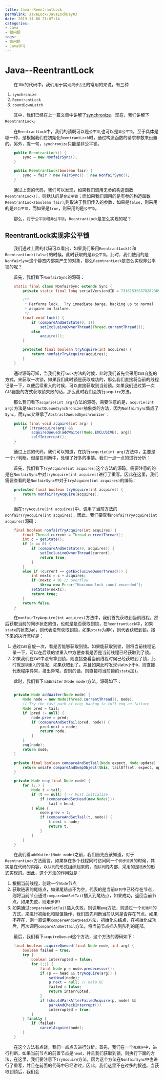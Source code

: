```yaml
---
title: Java--ReentrantLock
permalink: JavaLock/JavaLockDay03
date: 2019-11-08 21:07:14
categories:
- Java
- 锁问题
tags:
- 锁问题
- Java学习
---
```


# Java--ReentrantLock

&emsp;&emsp;在`JDK`的代码中，我们用于实现`同步方法`的常用的来说，有三种

1. `synchronize`
2. `ReentrantLock`
3. `countDownLatch`

&emsp;&emsp;其中，我们已经在上一篇文章中讲解了<a href="/JavaLock/JavaLockDay02/">synchronize</a>，现在，我们讲解下`ReentrantLock`。

&emsp;&emsp;在`ReentrantLock`中，我们的锁既可以是`公平锁`,也可以是`非公平锁`。至于具体是哪一种，是根据我们在初始化`ReentrantLock`时，通过构造函数的请求参数来设置的。另外，提一句，`synchronize`只能是非公平锁。 

```java
    public ReentrantLock() {
        sync = new NonfairSync();
    }

    public ReentrantLock(boolean fair) {
        sync = fair ? new FairSync() : new NonfairSync();
    }
```

&emsp;&emsp;通过上面的代码，我们可以发现，如果我们调用无参的构造函数`ReentrantLock()`，则默认的是`非公平锁`；而如果我们调用的是有参的构造函数`ReentrantLock(boolean fair)`,则取决于我们传入的参数，如果是`false`，则采用的是`非公平锁`，而如果是`true`，则采用的是`公平锁`。

&emsp;&emsp;那么，对于`公平锁`和`非公平锁`，`ReentrantLock`是怎么实现的呢？

## ReentrantLock实现非公平锁

&emsp;&emsp;我们通过上面的代码可以看出，如果我们采用`ReentrantLock()`和`ReentrantLock(false)`的时候，此时获取的是`非公平锁`。此时，我们使用的是`NonfairSync`这个静态内部类产生的对象，那么`ReentrantLock`是怎么实现非公平锁的呢？

&emsp;&emsp;首先，我们看下`NonfairSync`的源码：

```java
    static final class NonfairSync extends Sync {
        private static final long serialVersionUID = 7316153563782823691L;

        /**
         * Performs lock.  Try immediate barge, backing up to normal
         * acquire on failure.
         */
        final void lock() {
            if (compareAndSetState(0, 1))
                setExclusiveOwnerThread(Thread.currentThread());
            else
                acquire(1);
        }

        protected final boolean tryAcquire(int acquires) {
            return nonfairTryAcquire(acquires);
        }
    }
```

&emsp;&emsp;通过源码可知，当我们执行`lock`方法的时候，此时我们首先会采用`CAS`自旋的方式，来获取一次锁，如果我们此时锁是获取成功的，那么我们直接将当前的线程记录一下，以便后续重入的时候，可以直接获取到当前锁。如果我们通过第一次`CAS`自旋的方式获取锁失败的话，那么此时我们会执行`acquire`方法。

&emsp;&emsp;那么我们看下`acqurie(int arg)`方法的源码，需要注意的是，`acqurie(int arg)`方法是`AbstractQueuedSynchronizer`抽象类的方法，因为`NonfairSync`集成了`Sync`，而`Sync`又继承了`AbstractQueuedSynchronizer`：

```java
    public final void acquire(int arg) {
        if (!tryAcquire(arg) &&
            acquireQueued(addWaiter(Node.EXCLUSIVE), arg))
            selfInterrupt();
    }
```

&emsp;&emsp;通过上述的代码，我们可以知道，在执行`acqurie(int arg)`方法中，主要是一个`if`判断。但是在判断中，处理了好多的事情。我们一点一点的进行分析：

&emsp;&emsp;首先，我们看下`tryAcquire(int acquires)`这个方法的源码，需要注意的的是在`NonfairSync`中对`tryAcquire(int acquires)`进行了重写。因此在这里，我们需要查看的是`NonfairSync`中对于`tryAcquire(int acquires)`的编码：

```java
    protected final boolean tryAcquire(int acquires) {
        return nonfairTryAcquire(acquires);
    }
```

&emsp;&emsp;而在`tryAcquire(int acquires)`中，调用了当前方法的`nonfairTryAcquire(int acquires)`，因此，我们要查看`nonfairTryAcquire(int acquires)`源码：

```java
    final boolean nonfairTryAcquire(int acquires) {
        final Thread current = Thread.currentThread();
        int c = getState();
        if (c == 0) {
            if (compareAndSetState(0, acquires)) {
                setExclusiveOwnerThread(current);
                return true;
            }
        }
        else if (current == getExclusiveOwnerThread()) {
            int nextc = c + acquires;
            if (nextc < 0) // overflow
                throw new Error("Maximum lock count exceeded");
            setState(nextc);
            return true;
        }
        return false;
    }
```

&emsp;&emsp;在`nonfairTryAcquire(int acquires)`方法中，我们首先获取到当前线程，然后获取当前的同步状态的值，也就是是否获取到锁，在`ReentrantLock`中，如果`state`的状态为`0`，则代表没有获取到锁，如果`state`为非`0`，则代表获取到锁。接下来的执行流程是：

1. 通过`CAS`自旋一次，看是否能够获取到锁。如果能获取到锁，则将当前线程记录一下，可以在后续的锁重入中方便查看是否是当前线程已经获取到了锁。
2. 如果我们在`CAS`中没有拿到锁，则直接查看当前线程时候已经获取到了锁，此时就是`锁重入`的情况，如果获取到了。并且如果此时发现state小于`0`，则直接代表程序异常，报出异常。否则的话，则直接将当前锁的`state`加`1`。

&emsp;&emsp;此时，我们看下`addWaiter(Node mode)`方法，源码如下：

```java

    private Node addWaiter(Node mode) {
        Node node = new Node(Thread.currentThread(), mode);
        // Try the fast path of enq; backup to full enq on failure
        Node pred = tail;
        if (pred != null) {
            node.prev = pred;
            if (compareAndSetTail(pred, node)) {
                pred.next = node;
                return node;
            }
        }
        enq(node);
        return node;
    }

    private final boolean compareAndSetTail(Node expect, Node update) {
        return unsafe.compareAndSwapObject(this, tailOffset, expect, update);
    }

    private Node enq(final Node node) {
        for (;;) {
            Node t = tail;
            if (t == null) { // Must initialize
                if (compareAndSetHead(new Node()))
                    tail = head;
            } else {
                node.prev = t;
                if (compareAndSetTail(t, node)) {
                    t.next = node;
                    return t;
                }
            }
        }
    }
```

&emsp;&emsp;在我们看`addWaiter(Node mode)`之前，我们首先应该知道，对于`ReentrantLock`方法而言，如果存在多个线程同时访问同一个`同步资源`的时候，其实是在代码的内容，以`队列`的形式组织起来的，而`队列`的内部，采用的是`链表`的形式实现的。因此，这个方法的作用就是：

1. 根据当前线程，创建一个`Node`节点
2. 获取链表的尾结点，如果尾结点不为空，代表的是当前`队列`中已经存在节点，则将当前节点通过`compareAndSetTail`插入到尾结点，如果成功，返回当前节点，如果失败，则走`步骤3`
3. 如果通过`compareAndSetTail`插入失败，则调用`enq`方法，则通过一个`死循环`的方式，来进行初始化和赋值操作，我们首先判断当前队列是否存在节点，如果不存在，则一直调用`compareAndSetHead`方法，初始化头结点，在初始化成功后，再次调用`compareAndSetTail`方法，将当前节点插入到队列的尾部。

&emsp;&emsp;最后，我们看下`acquireQueued`这个方法，这个方法的源码如下：

```java
    final boolean acquireQueued(final Node node, int arg) {
        boolean failed = true;
        try {
            boolean interrupted = false;
            for (;;) {
                final Node p = node.predecessor();
                if (p == head && tryAcquire(arg)) {
                    setHead(node);
                    p.next = null; // help GC
                    failed = false;
                    return interrupted;
                }
                if (shouldParkAfterFailedAcquire(p, node) &&
                    parkAndCheckInterrupt())
                    interrupted = true;
            }
        } finally {
            if (failed)
                cancelAcquire(node);
        }
    }
```

&emsp;&emsp;在这个方法有点饶，我们一点点去进行分析。首先，我们在一个`死循环`中，进行判断，如果当前节点的前置节点是`head`，并且我们获取到锁，则执行下面的方法，在这里，我们要注意下`tryAcquire`方法，因为这个方法在`NonfairSync`中也进行了重写，并且在前面的代码中已经讲过，因此，我们这里不在过多的叙述。当获取到锁后，我们会